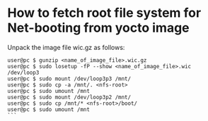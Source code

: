 How to fetch root file system for Net-booting from yocto image
===

Unpack the image file wic.gz as follows:

````
user@pc $ gunzip <name_of_image_file>.wic.gz
user@pc $ sudo losetup -fP --show <name_of_image_file>.wic
/dev/loop3
user@pc $ sudo mount /dev/loop3p3 /mnt/
user@pc $ sudo cp -a /mnt/. <nfs-root>
user@pc $ sudo umount /mnt
user@pc $ sudo mount /dev/loop3p2 /mnt/
user@pc $ sudo cp /mnt/* <nfs-root>/boot/
user@pc $ sudo umount /mnt
```